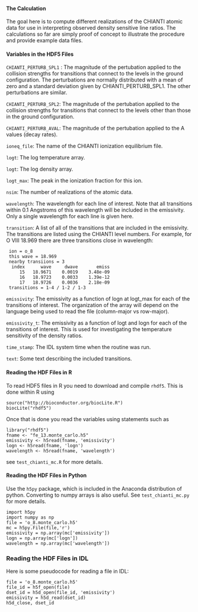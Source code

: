

#### The Calculation

The goal here is to compute different realizations of the CHIANTI atomic data for use in
interpreting observed density sensitive line ratios. The calculations so far are simply proof of
concept to illustrate the procedure and provide example data files.

#### Variables in the HDF5 Files

```CHIANTI_PERTURB_SPL1``` : The magnitude of the pertubation applied to the collision strengths for
  transitions that connect to the levels in the ground configuration. The perturbations are
  normally distributed with a mean of zero and a standard deviation given by
  CHIANTI_PERTURB_SPL1. The other perturbations are similar.

```CHIANTI_PERTURB_SPL2```: The magnitude of the pertubation applied to the collision strengths for
  transitions that connect to the levels other than those in the ground configuration.

```CHIANTI_PERTURB_AVAL```: The magnitude of the pertubation applied to the A values (decay rates).

```ioneq_file```: The name of the CHIANTI ionization equilibrium file. 

```logt```: The log temperature array.

```logt```: The log density array.

```logt_max```: The peak in the ionization fraction for this ion.

```nsim```: The number of realizations of the atomic data.

```wavelength```: The wavelength for each line of interest. Note that all transitions within 0.1
  Angstroms of this wavelength will be included in the emissivity. Only a single wavelength for
  each line is given here.

```transition```: A list of all of the transitions that are included in the emissivity. The
  transitions are listed using the CHIANTI level numbers. For example, for O VIII 18.969 there are
  three transitions close in wavelength:

```
 ion = o_8
 this wave = 18.969
 nearby transiions = 3
  index      wave     dwave       emiss
     15   18.9671    0.0019    3.48e-09
     16   18.9723    0.0033    1.39e-12
     17   18.9726    0.0036    2.18e-09
 transitions = 1-4 / 1-2 / 1-3
```

```emissivity```: The emissivity as a function of logn at logt_max for each of the transitions of
  interest. The organization of the array will depend on the language being used to read the file
  (column-major vs row-major).

```emissivity_t```: The emissivity as a function of logt and logn for each of the transitions of
  interest. This is used for investigating the temperature sensitivity of the density ratios.

```time_stamp```: The IDL system time when the routine was run.

```text```: Some text describing the included transitions. 

#### Reading  the HDF Files in R

To read HDF5 files in R you need to download and compile ```rhdf5```. This is done within R using

```
source("http://bioconductor.org/biocLite.R")
biocLite("rhdf5")
```

Once that is done you read the variables using statements such as

```
library("rhdf5")
fname <- "fe_13.monte_carlo.h5"
emissivity <- h5read(fname, 'emissivity')
logn <- h5read(fname, 'logn')
wavelength <- h5read(fname, 'wavelength')
```

see ```test_chianti_mc.R``` for more details.

#### Reading the HDF Files in Python

Use the ```h5py``` package, which is included in the Anaconda distribution of python. Converting
to numpy arrays is also useful. See ```test_chianti_mc.py``` for more details.

```
import h5py
import numpy as np
file = 'o_8.monte_carlo.h5'
mc = h5py.File(file,'r')
emissivity = np.array(mc['emissivity'])
logn = np.array(mc['logn'])
wavelength = np.array(mc['wavelength'])
```

### Reading the HDF Files in IDL

Here is some pseudocode for reading a file in IDL:

```
file = 'o_8.monte_carlo.h5'
file_id = h5f_open(file)
dset_id = h5d_open(file_id, 'emissivity')
emissivity = h5d_read(dset_id)
h5d_close, dset_id
```
